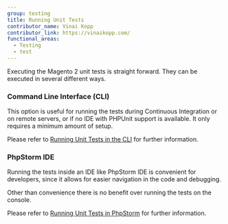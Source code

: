 ```yaml
---
group: testing
title: Running Unit Tests
contributor_name: Vinai Kopp
contributor_link: https://vinaikopp.com/
functional_areas:
  - Testing
  - test
---
```


Executing the Magento 2 unit tests is straight forward.
They can be executed in several different ways.

### Command Line Interface (CLI)

This option is useful for running the tests during Continuous Integration or on remote servers, or if no IDE with PHPUnit support is available. It only requires a minimum amount of setup.

Please refer to [Running Unit Tests in the CLI](command-line.md) for further information.

### PhpStorm IDE

Running the tests inside an IDE like PhpStorm IDE is convenient for developers, since it allows for easier navigation in the code and debugging.

Other than convenience there is no benefit over running the tests on the console.

Please refer to [Running Unit Tests in PhpStorm](phpstorm.md) for further information.
